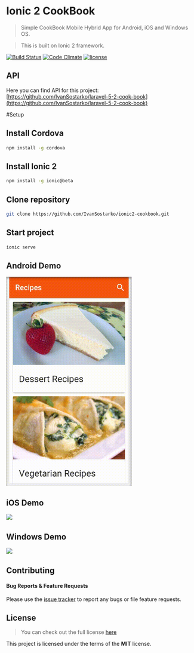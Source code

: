 # Ionic 2 CookBook
> Simple CookBook Mobile Hybrid App for Android, iOS and Windows OS.

> This is built on Ionic 2 framework.

[![Build Status](https://travis-ci.org/IvanSostarko/ionic2-cookbook.svg?branch=master)](https://travis-ci.org/IvanSostarko/ionic2-cookbook)
[![Code Climate](https://codeclimate.com/github/IvanSostarko/ionic2-cookbook/badges/gpa.svg)](https://codeclimate.com/github/IvanSostarko/ionic2-cookbook)
[![license](https://img.shields.io/github/license/mashape/apistatus.svg?maxAge=2592000)](https://github.com/IvanSostarko/ionic2-cookbook/blob/master/LICENSE)

## API
Here you can find API for this project: [https://github.com/IvanSostarko/laravel-5-2-cook-book](https://github.com/IvanSostarko/laravel-5-2-cook-book)

#Setup

## Install Cordova
```sh
npm install -g cordova
```

## Install Ionic 2 
```sh
npm install -g ionic@beta
```

## Clone repository
```sh
git clone https://github.com/IvanSostarko/ionic2-cookbook.git
```

## Start project
```sh
ionic serve
```

## Android Demo
![](https://github.com/IvanSostarko/ionic2-cookbook/blob/gh-pages/gifs/andoird-new.gif)

## iOS Demo
![](https://github.com/IvanSostarko/ionic2-cookbook/blob/gh-pages/gifs/ios.gif)

## Windows Demo
![](https://github.com/IvanSostarko/ionic2-cookbook/blob/gh-pages/gifs/windows.gif)


## Contributing
#### Bug Reports & Feature Requests

Please use the [issue tracker](https://github.com/IvanSostarko/ionic2-cookbook/issues) to report any bugs or file feature requests.


## License
>You can check out the full license [here](https://github.com/IvanSostarko/ionic2-cookbook/blob/master/LICENSE)

This project is licensed under the terms of the **MIT** license.
